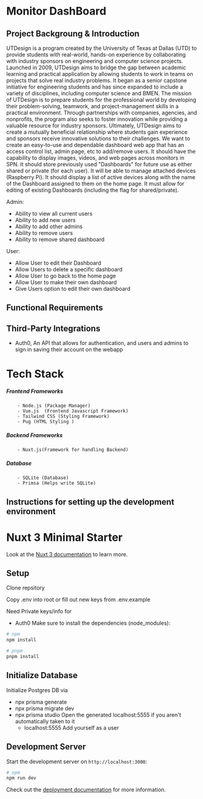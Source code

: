 # Monitor DashBoard


## Project Backgroung & Introduction

UTDesign is a program created by the University of Texas at Dallas (UTD) to provide students with real-world, hands-on experience by collaborating with industry sponsors on engineering and computer science projects. Launched in 2009, UTDesign aims to bridge the gap between academic learning and practical application by allowing students to work in teams on projects that solve real industry problems. It began as a senior capstone initiative for engineering students and has since expanded to include a variety of disciplines, including computer science and BMEN.
The mission of UTDesign is to prepare students for the professional world by developing their problem-solving, teamwork, and project-management skills in a practical environment. Through partnerships with companies, agencies, and nonprofits, the program also seeks to foster innovation while providing a valuable resource for industry sponsors. Ultimately, UTDesign aims to create a mutually beneficial relationship where students gain experience and sponsors receive innovative solutions to their challenges.
We want to create an easy-to-use and dependable dashboard web app that has an access control list, admin page, etc to add/remove users. It should have the capability to display images, videos, and web pages across monitors in SPN. It should store previously used "Dashboards" for future use as either shared or private (for each user). It will be able to manage attached devices (Raspberry Pi). It should display a list of active devices along with the name of the Dashboard assigned to them on the home page. It must allow for editing of existing Dashboards (including the flag for shared/private).

Admin:
  - Ability to view all current users
  - Ability to add new users
  - Ability to add other admins
  - Ability to remove users
  - Ability to remove shared dashboard                                               

User:
  - Allow User to edit their Dashboard
  - Allow Users to delete a specific dashboard
  - Allow User to go back to the home page
  - Allow User to make their own dashboard
  - Give Users option to edit their own dashboard
  
## Functional Requirements



## Third-Party Integrations
  - Auth0, An API that allows for authentication, and users and admins to sign in saving their account on the webapp



# Tech Stack
  ##### Frontend Frameworks
        - Node.js (Package Manager)
        - Vue.js  (Frontend Javascript Framework)
        - Tailwind CSS (Styling Framework)
        - Pug (HTML Styling )
  ##### Backend Frameworks
        - Nuxt.js(Framework for handling Backend)
  ##### Database
        - SQLite (Database)
        - Primsa (Helps write SQLite)
  
        
## Instructions for setting up the development environment
# Nuxt 3 Minimal Starter

Look at the [Nuxt 3 documentation](https://nuxt.com/docs/getting-started/introduction) to learn more.


## Setup
Clone repsitory

Copy .env into root or fill out new keys from .env.example

Need Private keys/info for
  - Auth0
Make sure to install the dependencies (node_modules):

```bash
# npm
npm install

# pnpm
pnpm install
```
## Initialize Database

Initialize Postgres DB via

- npx prisma generate
- npx prisma migrate dev
- npx prisma studio
Open the generated localhost:5555 if you aren't automatically taken to it
  - localhost:5555
Add yourself as a user

## Development Server

Start the development server on `http://localhost:3000`:

```bash
# npm
npm run dev
```

Check out the [deployment documentation](https://nuxt.com/docs/getting-started/deployment) for more information.

